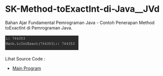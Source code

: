 # SK-Method-toExactInt-di-Java__JVd
Bahan Ajar Fundamental Pemrograman Java - Contoh Penerapan Method toExactInt di Pemrograman Java.<br><br>
<img src="https://github.com/RizkyKhapidsyah/SK-Method-toExactInt-di-Java__JVd/blob/master/result/001.PNG"><br><br>
Lihat Source Code :<br>
- <a href="https://github.com/RizkyKhapidsyah/SK-Method-toExactInt-di-Java__JVd/blob/master/src/com/rk/MathExact.java">Main Program</a>
